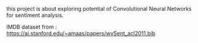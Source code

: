 this project is about exploring potential of Convolutional Neural Networks for sentiment analysis.

IMDB dataset from : https://ai.stanford.edu/~amaas/papers/wvSent_acl2011.bib